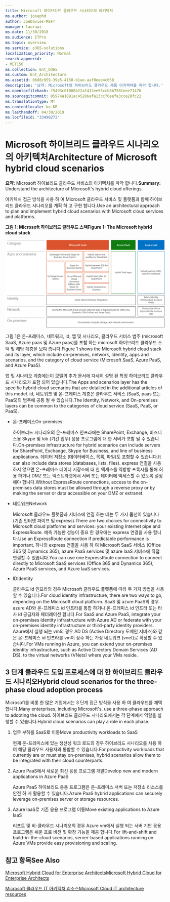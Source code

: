 ```yaml
---
title: Microsoft 하이브리드 클라우드 시나리오의 아키텍처
ms.author: josephd
author: JoeDavies-MSFT
manager: laurawi
ms.date: 11/30/2018
ms.audience: ITPro
ms.topic: overview
ms.service: o365-solutions
localization_priority: Normal
search.appverid:
- MET150
ms.collection: Ent_O365
ms.custom: Ent_Architecture
ms.assetid: 06d8c959-39e5-4150-b1ae-aaf0eee4c058
description: '요약: Microsoft의 하이브리드 클라우드 제품 아키텍처를 파악 합니다.'
ms.openlocfilehash: f5493c0f008b22af412ee95ccb8b7581eee71476
ms.sourcegitcommit: 85974a1891ac45286efa13cc76eefa3cce28fc22
ms.translationtype: MT
ms.contentlocale: ko-KR
ms.lasthandoff: 04/30/2019
ms.locfileid: "33490272"
---
```

# <a name="architecture-of-microsoft-hybrid-cloud-scenarios"></a><span data-ttu-id="c6570-103">Microsoft 하이브리드 클라우드 시나리오의 아키텍처</span><span class="sxs-lookup"><span data-stu-id="c6570-103">Architecture of Microsoft hybrid cloud scenarios</span></span>

 <span data-ttu-id="c6570-104">**요약:** Microsoft 하이브리드 클라우드 서비스의 아키텍처를 파악 합니다.</span><span class="sxs-lookup"><span data-stu-id="c6570-104">**Summary:** Understand the architecture of Microsoft's hybrid cloud offerings.</span></span>
  
<span data-ttu-id="c6570-105">아키텍처 접근 방식을 사용 하 여 Microsoft 클라우드 서비스 및 플랫폼과 함께 하이브리드 클라우드 시나리오를 계획 하 고 구현 합니다.</span><span class="sxs-lookup"><span data-stu-id="c6570-105">Use an architectural approach to plan and implement hybrid cloud scenarios with Microsoft cloud services and platforms.</span></span>
  
<span data-ttu-id="c6570-106">**그림 1: Microsoft 하이브리드 클라우드 스택**</span><span class="sxs-lookup"><span data-stu-id="c6570-106">**Figure 1: The Microsoft hybrid cloud stack**</span></span>

![Microsoft 하이브리드 클라우드 스택](media/Hybrid-Poster/Hybrid-Cloud-Stack.png)
  
<span data-ttu-id="c6570-108">그림 1은 온-프레미스, 네트워크, id, 앱 및 시나리오, 클라우드 서비스 범주 (microsoft SaaS, Azure paas 및 Azure paas)를 포함 하는 microsoft 하이브리드 클라우드 스택 및 해당 계층을 보여 줍니다.</span><span class="sxs-lookup"><span data-stu-id="c6570-108">Figure 1 shows the Microsoft hybrid cloud stack and its layer, which include on-premises, network, Identity, apps and scenarios, and the category of cloud service (Microsoft SaaS, Azure PaaS, and Azure PaaS).</span></span>
  
<span data-ttu-id="c6570-109">앱 및 시나리오 계층에는이 모델의 추가 문서에 자세히 설명 된 특정 하이브리드 클라우드 시나리오가 포함 되어 있습니다.</span><span class="sxs-lookup"><span data-stu-id="c6570-109">The Apps and scenarios layer has the specific hybrid cloud scenarios that are detailed in the additional articles of this model.</span></span> <span data-ttu-id="c6570-110">id, 네트워크 및 온-프레미스 계층은 클라우드 서비스 (SaaS, paas 또는 PaaS)의 범주에 공통 될 수 있습니다.</span><span class="sxs-lookup"><span data-stu-id="c6570-110">The Identity, Network, and On-premises layers can be common to the categories of cloud service (SaaS, PaaS, or PaaS).</span></span>
  
- <span data-ttu-id="c6570-111">온-프레미스</span><span class="sxs-lookup"><span data-stu-id="c6570-111">On-premises</span></span>
    
    <span data-ttu-id="c6570-112">하이브리드 시나리오의 온-프레미스 인프라에는 SharePoint, Exchange, 비즈니스용 Skype 및 lob (기간 업무) 응용 프로그램에 대 한 서버가 포함 될 수 있습니다.</span><span class="sxs-lookup"><span data-stu-id="c6570-112">On-premises infrastructure for hybrid scenarios can include servers for SharePoint, Exchange, Skype for Business, and line of business applications.</span></span> <span data-ttu-id="c6570-113">데이터 저장소 (데이터베이스, 목록, 파일)도 포함할 수 있습니다.</span><span class="sxs-lookup"><span data-stu-id="c6570-113">It can also include data stores (databases, lists, files).</span></span> <span data-ttu-id="c6570-114">express 연결을 사용 하지 않으면 온-프레미스 데이터 저장소에 대 한 액세스를 역방향 프록시를 통해 허용 하거나 DMZ 또는 엑스트라넷에서 서버 또는 데이터에 액세스할 수 있도록 설정 해야 합니다.</span><span class="sxs-lookup"><span data-stu-id="c6570-114">Without ExpressRoute connections, access to the on-premises data stores must be allowed through a reverse proxy or by making the server or data accessible on your DMZ or extranet.</span></span>
    
- <span data-ttu-id="c6570-115">네트워크</span><span class="sxs-lookup"><span data-stu-id="c6570-115">Network</span></span>
    
    <span data-ttu-id="c6570-116">Microsoft 클라우드 플랫폼과 서비스에 연결 하는 데는 두 가지 옵션이 있습니다 (기존 인터넷 파이프 및 express).</span><span class="sxs-lookup"><span data-stu-id="c6570-116">There are two choices for connectivity to Microsoft cloud platforms and services: your existing Internet pipe and ExpressRoute.</span></span> <span data-ttu-id="c6570-117">예측 가능한 성능이 중요 한 경우에는 express 연결을 사용 합니다.</span><span class="sxs-lookup"><span data-stu-id="c6570-117">Use an ExpressRoute connection if predictable performance is important.</span></span> <span data-ttu-id="c6570-118">하나의 express 연결을 사용 하 여 Microsoft SaaS 서비스 (Office 365 및 Dynamics 365), azure PaaS services 및 azure IaaS 서비스에 직접 연결할 수 있습니다.</span><span class="sxs-lookup"><span data-stu-id="c6570-118">You can use one ExpressRoute connection to connect directly to Microsoft SaaS services (Office 365 and Dynamics 365), Azure PaaS services, and Azure IaaS services.</span></span>
    
- <span data-ttu-id="c6570-119">ID</span><span class="sxs-lookup"><span data-stu-id="c6570-119">Identity</span></span>
    
    <span data-ttu-id="c6570-120">클라우드 id 인프라의 경우 Microsoft 클라우드 플랫폼에 따라 두 가지 방법을 사용할 수 있습니다.</span><span class="sxs-lookup"><span data-stu-id="c6570-120">For cloud identity infrastructure, there are two ways to go, depending on the Microsoft cloud platform.</span></span> <span data-ttu-id="c6570-121">SaaS 및 azure PaaS의 경우 azure AD와 온-프레미스 id 인프라를 통합 하거나 온-프레미스 id 인프라 또는 타사 id 공급자와 페더레이션 합니다.</span><span class="sxs-lookup"><span data-stu-id="c6570-121">For SaaS and Azure PaaS, integrate your on-premises identity infrastructure with Azure AD or federate with your on-premises identity infrastructure or third-party identity providers.</span></span> <span data-ttu-id="c6570-122">Azure에서 실행 되는 vm의 경우 AD DS (Active Directory 도메인 서비스)와 같은 온-프레미스 id 인프라를 vm이 상주 하는 가상 네트워크 (vnet)로 확장할 수 있습니다.</span><span class="sxs-lookup"><span data-stu-id="c6570-122">For VMs running in Azure, you can extend your on-premises identity infrastructure, such as Active Directory Domain Services (AD DS), to the virtual networks (VNets) where your VMs reside.</span></span>
    
## <a name="hybrid-cloud-scenarios-for-the-three-phase-cloud-adoption-process"></a><span data-ttu-id="c6570-123">3 단계 클라우드 도입 프로세스에 대 한 하이브리드 클라우드 시나리오</span><span class="sxs-lookup"><span data-stu-id="c6570-123">Hybrid cloud scenarios for the three-phase cloud adoption process</span></span>

<span data-ttu-id="c6570-124">Microsoft를 비롯 한 많은 기업에서는 3 단계 접근 방식을 사용 하 여 클라우드를 채택 합니다.</span><span class="sxs-lookup"><span data-stu-id="c6570-124">Many enterprises, including Microsoft's, use a three-phase approach to adopting the cloud.</span></span> <span data-ttu-id="c6570-125">하이브리드 클라우드 시나리오에서는 각 단계에서 역할을 실행할 수 있습니다.</span><span class="sxs-lookup"><span data-stu-id="c6570-125">Hybrid cloud scenarios can play a role in each phase.</span></span>
  
1. <span data-ttu-id="c6570-126">업무 부하를 SaaS로 이동</span><span class="sxs-lookup"><span data-stu-id="c6570-126">Move productivity workloads to SaaS</span></span>
    
    <span data-ttu-id="c6570-127">현재 온-프레미스에 있는 생산성 워크 로드의 경우 하이브리드 시나리오를 사용 하 여 해당 클라우드 사용자와 통합할 수 있습니다.</span><span class="sxs-lookup"><span data-stu-id="c6570-127">For productivity workloads that currently are or must stay on-premises, hybrid scenarios allow them to be integrated with their cloud counterparts.</span></span>
    
2. <span data-ttu-id="c6570-128">Azure PaaS에서 새로운 최신 응용 프로그램 개발</span><span class="sxs-lookup"><span data-stu-id="c6570-128">Develop new and modern applications in Azure PaaS</span></span>
    
    <span data-ttu-id="c6570-129">Azure PaaS 하이브리드 응용 프로그램은 온-프레미스 서버 또는 저장소 리소스를 안전 하 게 활용할 수 있습니다.</span><span class="sxs-lookup"><span data-stu-id="c6570-129">Azure PaaS hybrid applications can securely leverage on-premises server or storage resources.</span></span>
    
3. <span data-ttu-id="c6570-130">Azure IaaS로 기존 응용 프로그램 이동</span><span class="sxs-lookup"><span data-stu-id="c6570-130">Move existing applications to Azure IaaS</span></span>
    
    <span data-ttu-id="c6570-131">리프트 및 비-클라우드 시나리오의 경우 Azure vm에서 실행 되는 서버 기반 응용 프로그램은 쉬운 프로 비전 및 확장 기능을 제공 합니다.</span><span class="sxs-lookup"><span data-stu-id="c6570-131">For lift-and-shift and build-in-the-cloud scenarios, server-based applications running on Azure VMs provide easy provisioning and scaling.</span></span>
    
## <a name="see-also"></a><span data-ttu-id="c6570-132">참고 항목</span><span class="sxs-lookup"><span data-stu-id="c6570-132">See Also</span></span>

[<span data-ttu-id="c6570-133">Microsoft Hybrid Cloud for Enterprise Architects</span><span class="sxs-lookup"><span data-stu-id="c6570-133">Microsoft Hybrid Cloud for Enterprise Architects</span></span>](microsoft-hybrid-cloud-for-enterprise-architects.md)
  
[<span data-ttu-id="c6570-134">Microsoft 클라우드 IT 아키텍처 리소스</span><span class="sxs-lookup"><span data-stu-id="c6570-134">Microsoft Cloud IT architecture resources</span></span>](microsoft-cloud-it-architecture-resources.md)

